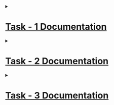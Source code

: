 <details>
<summary> <h1> <ins> Task - 1 Documentation </ins> </h1> </summary>
<br>

<details>
<summary> <h2> <ins> Objective: </ins> </h2> </summary>
<br>

To understand and document the provided Verilog code, create the necessary PCF file, and integrate the design with the VSDSquadron FPGA Mini board using the provided datasheet.
</details>
  
<details>
<summary> <h2> <ins> Step 1 - Understanding the Verilog code: </ins> </h2> </summary>
<br>
  
The purpose of the provided Verilog module is to control an RGB LED (<ins>R</ins>ed <ins>G</ins>reen <ins>B</ins>lue - <ins>L</ins>ight <ins>E</ins>mitting <ins>D</ins>iode) using an internal hardware oscillator and a frequency counter.
### Module Declaration:
- led_red - Output - Red LED Output
- led_green - Output - Green LED Output
- led_blue - Output - Blue LED Otput
- hw_clk - Input - Hardware Clock Input
- testwire - Output - Test Signal or Wire
### Internal Oscillator:
This instantiates a high-frequency oscillator (SB_HFOSC) with a division factor of 2 (CLKHF_DIV ("0b10")). The oscillator is powered up (CLKHFPU(1'b1)) and enabled (CLKHFEN(1'b1)), producing a clock signal on int_osc.
### RGB Driver Instantiation:
This instantiates an RGB driver (SB_RGBA_DRV) that controls the RGB LED. The RGBLEDEN signal enables the LED driver. The RGB0PWM, RGB1PWM, and RGB2PWM signals control the pulse-width modulation (PWM) for the red, green, and blue channels, respectively. In this case, the blue channel is enabled, while the red and green channels are set to off.
### RGB Driver Parameters:
These parameters set the current levels for each color channel of the RGB LED. Each channel is set to a low current level.
### Internal Signals:
int_osc: A wire that will carry the output of the internal oscillator.
frequency_counter_i: A 28-bit register used to count clock cycles.
### Frequency Counter:
This always block increments the frequency_counter_i on the rising edge of the int_osc signal. This effectively counts the number of clock cycles from the internal oscillator.
### Test Wire Assignment:
The testwire is assigned the value of the 6th bit of the frequency_counter_i, which can be used for debugging or monitoring the counter's state.
</details>
  
<details>
<summary> <h2> <ins> Step 2 - Creating a PCF File: </ins> </h2> </summary>
<br>
  
It is noticed that the pin assignment in the pcf file given in the repository is different from the pin assignment in datasheet.
### Pin assignments mentioned in the given repository:
- led_red = Pin 39
- led_blue = Pin 40
- led_green = Pin 41
- hw_clk = Pin 20
- testwire = Pin 17
### Corrected Pin Assignment:
- led_red = Pin 39
- led_green = Pin 40
- led_blue = Pin 41
- hw_clk = Pin 20
- testwire = Pin 17
### Pin Mapping:
![image](https://github.com/user-attachments/assets/f221ac4b-996b-4af2-8d8c-da28a6f13616)
</details>

<details>
<summary> <h2> <ins> Step 3 - Integrating with the VSDSquadron FPGA Mini Board: </ins> </h2> </summary>
<br>
  
- First I connected the board to the computer through an USB Cable.
- Then I created 3 folders named red_led, green_led, blue_led for glowing Red, Green, Blue LED respectively. In each of these folders, I included Makefiles, top.v code and .pcf files named as 'Pin_assignments.pcf'.
- Then I opened terminal and coded as below.
  
 ### <ins> Code for Glowing Red LED: </ins>
  ![red 1](https://github.com/user-attachments/assets/6e17810d-4594-492a-b783-2320578594b5)
  ![red 2](https://github.com/user-attachments/assets/cd41e617-1238-4011-bb76-d9a33ba12680)
 <ins> As expected, Red LED started glowing as below: </ins>
  
  ![Red output](https://github.com/user-attachments/assets/75c73a8d-71ab-4162-9d15-331e8975f59a)

### <ins> Code for Glowing Green LED: </ins>
  ![green 1](https://github.com/user-attachments/assets/fe0f391a-7ca0-4ee1-a25b-dcc4f10c8087)
  ![green 2](https://github.com/user-attachments/assets/67b79cd0-4580-496c-b7d7-d70997914e4f)
<ins> As expected, Green LED started glowing as below: </ins>
  
  ![Green output](https://github.com/user-attachments/assets/97f215ee-ec1d-40be-8c28-971bdeb95f15)

### <ins> Code for Glowing Blue LED: </ins>
  ![blue 1](https://github.com/user-attachments/assets/231ef76b-ea3a-481a-a89d-ddf08c6adb7c)
  ![blue 2](https://github.com/user-attachments/assets/d489ee0c-7282-47f1-b731-89f46a2c9b9e)

<ins> As expected, Blue LED started glowing as below: </ins>
  
  ![Blue output](https://github.com/user-attachments/assets/f358ed8f-064b-4d53-8ff5-148c7d32b106)
</details>

<details>
<summary> <h2> <ins> My Understandings: </ins> </h2> </summary>
<br>
  
While doing this task, I learnt how commands like 'make clean', 'make build' and 'sudo make fash' run. First when we enter 'make clean' command, the previous code which we have executed will erase from the Memory. The 'make build' command will convert the verilog code into series of binaries and creates a netlist. The 'sudo make flash' command flashes the data to the external RAM and executes the program.
</details>

<details>
<summary> <h2> <ins> Challenges Faced and Implemented Solutions: </ins> </h2> </summary>
<br>
  
- The main challenge which I faced was connecting the Board to the Virtual Machine. At last, I solved the problem by installing the Virtual box extension and by 
 reinstalling Virtual Box.
- I found it a little dificult to understand the code and the function of commands like 'make clean','make build' and 'sudo make flash'. I resolved this problem with the help of my parents and a website named 'Blackbox.ai'.
-  The first time when I was trying to make the blue led glow, I didn't know what are the files needed to include in a folder to execute the program. Then I observed the files which was present in the 'blink_led' folder and included the files which are necessary in a new folder and named it as blue_led. I followed the same steps for glowing red and green led also.
</details>
</details>

<details>
<summary> <h1> <ins> Task - 2 Documentation </ins> </h1> </summary>
<br>

<details>
<summary> <h2> <ins> Objective: </ins> </h2> </summary>
<br>

Implement a UART loopback mechanism where transmitted data is immediately received back, facilitating testing of UART functionality.
</details>
  
<details>
<summary> <h2> <ins> Step 1 - Study the Existing Code: </ins> </h2> </summary>
<br>
  
## Explaination of uart_trx code:
This code describes a simple UART (Universal Asynchronous Receiver-Transmitter) transmitter module in Verilog, which is designed to send 8-bit data with no parity and one stop bit (8N1 format).
### Module Declaration:
Module Name: uart_tx_8n1 indicates that this is a UART transmitter module.
Inputs:
- clk: The clock signal used to synchronize the transmission.
- txbyte: The 8-bit data byte to be transmitted.
- senddata: A signal that triggers the transmission when asserted (set to 1).
Outputs:
- txdone: A signal that indicates when the transmission of the byte is complete.
- tx: The actual transmission line where the data is sent.
### Parameters:
These parameters define the different states of the state machine used in the UART transmission process:
- STATE_IDLE: The idle state where the transmitter is not sending data.
- STATE_STARTTX: The state where the start bit is being sent.
- STATE_TXING: The state where the data bits are being sent.
- STATE_TXDONE: The state indicating that the transmission is complete.
### State Variables:
- state: Holds the current state of the state machine.
- buf_tx: A buffer to hold the byte to be transmitted.
- bits_sent: A counter to keep track of how many bits have been sent.
- txbit: The current value of the transmission line (starts high).
- txdone: Indicates whether the transmission is complete.
### Wiring:
This line connects the txbit register to the tx output wire, so whatever value txbit holds will be sent out on the tx line.
### Always Block:
This block is triggered on the rising edge of the clock signal, meaning that all operations inside this block will occur synchronously with the clock.
### State Machine Logic:
- #### Start Sending:
If senddata is asserted and the state is STATE_IDLE, the module transitions to STATE_STARTTX, loads the byte to be transmitted into buf_tx, and resets txdone.
- #### Idle State:
In the idle state, the txbit is set high (indicating the line is idle).
- #### Start Bit Transmission:
When in the STATE_STARTTX, the txbit is set low to indicate the start of transmission, and the state transitions to STATE_TXING.
- #### Data Bit Transmission:
In the STATE_TXING, the least significant bit of buf_tx is sent out on tx, the buffer is shifted right to prepare the next bit, and the bits_sent counter is incremented.
- #### Stop Bit Transmission:
After sending 8 data bits, the stop bit (high) is transmitted, signaling the end of the data frame.
## Explaination of top.v code:
The provided Verilog code describes a hardware module named top, which integrates several functionalities including UART transmission, RGB LED control, and clock generation. Below is a detailed explanation of the code:
### Module Declaration:
The top module has four output wires for controlling RGB LEDs and one output for UART transmission. It also has one input for the hardware clock.
### Internal Signals:
- int_osc is a wire that will receive the output from an internal oscillator.
- frequency_counter_i is a 28-bit register used to keep track of the frequency for LED control and UART transmission.
### Clock Generation for 9600 Hz:
- clk_9600 is a register that will toggle to create a 9600 Hz clock signal.
- cntr_9600 is a counter that increments with each clock cycle to help generate the 9600 Hz clock.
- period_9600 is a constant that defines how many cycles of the internal oscillator are needed to create a 9600 Hz clock.
### UART Transmission:
This line instantiates a UART transmission module named DanUART. It uses the 9600 Hz clock (clk_9600), sends the byte "D", and triggers transmission based on the 25th bit of frequency_counter_i.
### Internal Oscillator:
This instantiates a high-frequency oscillator (SB_HFOSC) that generates a clock signal (int_osc). The parameters configure the oscillator to be enabled and powered.
### Frequency Counter and Clock Generation Logic:
- This always block is triggered on the rising edge of the internal oscillator clock (int_osc).
- It increments the frequency_counter_i and the cntr_9600.
- When cntr_9600 reaches the defined period_9600, it toggles the clk_9600 signal and resets the counter.
### RGB LED Driver:
- This instantiates an RGB LED driver (SB_RGBA_DRV) that controls the color of the RGB LEDs based on the bits of frequency_counter_i.
- The PWM signals for each color (red, green, blue) are derived from combinations of bits from frequency_counter_i.
### RGB Driver Current Configuration:
These lines set the current levels for each of the RGB channels to a specific value, ensuring that the LEDs operate within safe limits.
</details>

<details>
<summary> <h2> <ins> Step 2 - Design Documentation: </ins> </h2> </summary>
<br>
  
### Block Diagram:
![Block Diagram](https://github.com/user-attachments/assets/59ff96a4-ae40-4e7a-824f-3de0c6cdba20)
### Circuit Diagram:
![Circuit diagram](https://github.com/user-attachments/assets/7fb25ab7-9a5d-4bd4-9971-81ab403579f9)
</details>

<details>
<summary> <h2> <ins> Step 3 - Implementation: </ins> </h2> </summary>
</summary>
<br>
  
- Create a folder named "uart_loopback" in the Virtual Machine under "VSDSquadron_FM".
- Add the files in the "uart_loopback" folder from [here](https://github.com/dsivasri/VSDSquadron_FPGA_Mini/tree/main/Task%20-%202).
- Open the terminal.
- Type "cd" to exit from Desktop.
- Type "cd VSDSquadron_FM" to enter the "VSDSquadron_FM" folder.
- Type "cd uart_loopback" to enter the "uart_loopback" folder and access the files.
- Execute the commands:
   * make clean
   * make build
   * sudo make flash
</details>

<details>
<summary> <h2> <ins> Step 4 - Testing and Verification: </ins> </h2> </summary>
<br>

- Install and open Docklight.
- After installation,
  * Select "Start with a blank project / blank script"
  * Go to "Tools" and select "Project Settings"
  * Then a dialog box appears. Set as per the below image (Except for the port):
    ![Implementation 1](https://github.com/user-attachments/assets/c64e070f-75a0-4632-9ce4-5cae1d34ca54)
- Then double-click on the last empty line in send sequences.
- A dialog box appears.
  * Enter a name.
  * Select the preffered mode using "Edit Mode".
  * Type the message to be transmitted in the box below "Edit mode".
  * Click "Ok".
- Click the arrow which is next to name.
- The transmitted data will be recieved back. 
### - Photo
![Output](https://github.com/user-attachments/assets/cf125dfd-0a91-478c-936e-c45fe26d0d63)
### - Video
https://github.com/user-attachments/assets/b0973070-cec0-4b05-a292-ee91c37f0d13
</details>
</details>

<details>
<summary> <h1> <ins> Task - 3 Documentation </ins> </h1> </summary>
<br>

<details>
<summary> <h2> <ins> Objective: </ins> </h2> </summary>
<br>

To develop a UART transmitter module capable of sending serial data from the FPGA to an external device.
</details>

<details>
<summary> <h2> <ins> Step 1 - Study the Existing Code: </ins> </h2> </summary>
<br>
  
## Explaination of top.v code:
This code is a Verilog module for a digital design that includes a UART transmitter and an RGB LED driver.
### Module Declaration:
The top module has the following ports:
Outputs:
- led_red, led_blue, led_green: These are the outputs for the RGB LED.
- uarttx: This is the UART transmission pin.
Input:
- hw_clk: This is the hardware clock input.
### Internal Signals:
- int_osc: A wire that will be used to connect to an internal oscillator.
- frequency_counter_i: A 28-bit register used to count clock cycles for generating different frequencies.
### Clock Generation:
- clk_9600: A register that will hold the generated 9600 Hz clock signal.
- cntr_9600: A 32-bit counter used to count clock cycles to generate the 9600 Hz clock.
- period_9600: A parameter that defines the number of clock cycles needed to toggle clk_9600 to achieve a frequency of 9600 Hz.
### UART Transmission:
This line instantiates a UART transmitter module named DanUART. It takes the 9600 Hz clock (clk_9600), sends the byte "D", and uses the 25th bit of frequency_counter_i to determine when to send the data. The transmitted data is output on the uarttx pin.
### Internal Oscillator:
This instantiates a high-frequency oscillator (SB_HFOSC) that generates a clock signal (int_osc). The parameters configure the oscillator to be powered on and enabled.
### Frequency Counter and Clock Division:
This always block is triggered on the rising edge of the internal oscillator clock (int_osc). It increments the frequency_counter_i and the cntr_9600. When cntr_9600 reaches the defined period_9600, it toggles the clk_9600 signal and resets the counter.
### RGB LED Driver:
- This section instantiates an RGB LED driver (SB_RGBA_DRV) that controls the color of the LED based on the PWM signals generated from the frequency_counter_i. The PWM signals are derived from specific bits of the counter, allowing for different colors to be displayed on the RGB LED.
- The CURREN signal enables the current for the RGB driver, and the defparam statements set the current levels for each color channel.
## Explaination of uart_trx code:
This code describes a simple UART (Universal Asynchronous Receiver-Transmitter) transmitter module in Verilog, which is designed to send 8-bit data with no parity and one stop bit (8N1 format).
### Module Declaration:
Module Name: uart_tx_8n1 indicates that this is a UART transmitter module.
Inputs:
- clk: The clock signal used to synchronize the transmission.
- txbyte: The 8-bit data byte to be transmitted.
- senddata: A signal that triggers the transmission when asserted (set to 1).
Outputs:
- txdone: A signal that indicates when the transmission of the byte is complete.
- tx: The actual transmission line where the data is sent.
### Parameters:
These parameters define the different states of the state machine used in the UART transmission process:
- STATE_IDLE: The idle state where the transmitter is not sending data.
- STATE_STARTTX: The state where the start bit is being sent.
- STATE_TXING: The state where the data bits are being sent.
- STATE_TXDONE: The state indicating that the transmission is complete.
### State Variables:
- state: Holds the current state of the state machine.
- buf_tx: A buffer to hold the byte to be transmitted.
- bits_sent: A counter to keep track of how many bits have been sent.
- txbit: The current value of the transmission line (starts high).
- txdone: Indicates whether the transmission is complete.
### Wiring:
This line connects the txbit register to the tx output wire, so whatever value txbit holds will be sent out on the tx line.
### Always Block:
This block is triggered on the rising edge of the clock signal, meaning that all operations inside this block will occur synchronously with the clock.
### State Machine Logic:
- #### Start Sending:
If senddata is asserted and the state is STATE_IDLE, the module transitions to STATE_STARTTX, loads the byte to be transmitted into buf_tx, and resets txdone.
- #### Idle State:
In the idle state, the txbit is set high (indicating the line is idle).
- #### Start Bit Transmission:
When in the STATE_STARTTX, the txbit is set low to indicate the start of transmission, and the state transitions to STATE_TXING.
- #### Data Bit Transmission:
In the STATE_TXING, the least significant bit of buf_tx is sent out on tx, the buffer is shifted right to prepare the next bit, and the bits_sent counter is incremented.
- #### Stop Bit Transmission:
After sending 8 data bits, the stop bit (high) is transmitted, signaling the end of the data frame.
</details>

<details>
<summary> <h2> <ins> Step 2 - Design Documentation: </ins> </h2> </summary>
<br>

### Block Diagram:
![Block Diagram](https://github.com/user-attachments/assets/56588d00-9448-4460-8e89-c5ebeb5eed6b)
### Circuit Diagram:
![Circuit Diagram](https://github.com/user-attachments/assets/0f4680f9-4d9b-4ff3-a759-0d8b4482c4ff)
</details>

<details>
<summary> <h2> <ins> Step 3 - Implementation: </ins> </h2> </summary>
</summary>
<br>
  
- Create a folder named "uart_transmitter" in the Virtual Machine under "VSDSquadron_FM".
- Add the files in the "uart_transmitter" folder from [here](https://github.com/dsivasri/VSDSquadron_FPGA_Mini/tree/main/Task%20-%203).
- Open the terminal.
- Type "cd" to exit from Desktop.
- Type "cd VSDSquadron_FM" to enter the "VSDSquadron_FM" folder.
- Type "cd uart_transmitter" to enter the "uart_transmitter" folder and access the files.
- Execute the commands:
   * make clean
   * make build
   * sudo make flash
  - Now we can notice that the RGB LED is switching Red, Blue and Green.
</details>

<details>
<summary> <h2> <ins> Step 4 - Testing and Verification: </ins> </h2> </summary>
</summary>
<br>

- Install and open PuTTY.
- PuTTY Configuration dialog box appears.
- Set as per the below image (Except for Port):
  
  ![Implementation 2](https://github.com/user-attachments/assets/1e088eab-cc1c-4ae5-993d-638e013f5aae)
- Cilck on "Open"
- Now a hundereds of D's appear on the screen.

### Photo:

![Output](https://github.com/user-attachments/assets/b1c93a7d-7b70-4dd3-90b3-7abb74c2e5d6)
### Video:

https://github.com/user-attachments/assets/c647eddf-5956-4e2a-be8b-6993e56e213e

